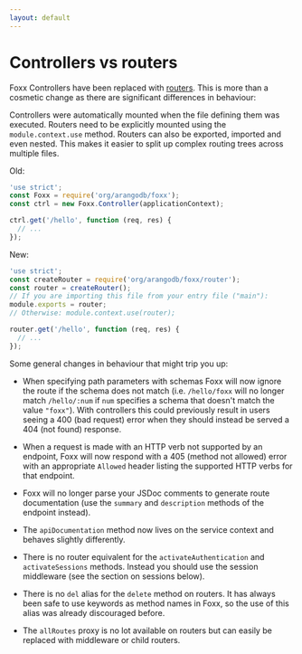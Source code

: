 ```yaml
---
layout: default
---
```

Controllers vs routers
======================

Foxx Controllers have been replaced with [routers](foxx-reference-routers.html). This is more than a cosmetic change as there are significant differences in behaviour:

Controllers were automatically mounted when the file defining them was executed. Routers need to be explicitly mounted using the `module.context.use` method. Routers can also be exported, imported and even nested. This makes it easier to split up complex routing trees across multiple files.

Old:

```js
'use strict';
const Foxx = require('org/arangodb/foxx');
const ctrl = new Foxx.Controller(applicationContext);

ctrl.get('/hello', function (req, res) {
  // ...
});
```

New:

```js
'use strict';
const createRouter = require('org/arangodb/foxx/router');
const router = createRouter();
// If you are importing this file from your entry file ("main"):
module.exports = router;
// Otherwise: module.context.use(router);

router.get('/hello', function (req, res) {
  // ...
});
```

Some general changes in behaviour that might trip you up:

* When specifying path parameters with schemas Foxx will now ignore the route if the schema does not match (i.e. `/hello/foxx` will no longer match `/hello/:num` if `num` specifies a schema that doesn't match the value `"foxx"`). With controllers this could previously result in users seeing a 400 (bad request) error when they should instead be served a 404 (not found) response.

* When a request is made with an HTTP verb not supported by an endpoint, Foxx will now respond with a 405 (method not allowed) error with an appropriate `Allowed` header listing the supported HTTP verbs for that endpoint.

* Foxx will no longer parse your JSDoc comments to generate route documentation (use the `summary` and `description` methods of the endpoint instead).

* The `apiDocumentation` method now lives on the service context and behaves slightly differently.

* There is no router equivalent for the `activateAuthentication` and `activateSessions` methods. Instead you should use the session middleware (see the section on sessions below).

* There is no `del` alias for the `delete` method on routers. It has always been safe to use keywords as method names in Foxx, so the use of this alias was already discouraged before.

* The `allRoutes` proxy is no lot available on routers but can easily be replaced with middleware or child routers.
